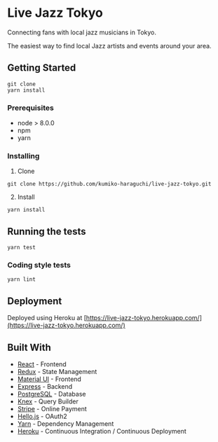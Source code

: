 # Live Jazz Tokyo

Connecting fans with local jazz musicians in Tokyo.

The easiest way to find local Jazz artists and events around your area.

## Getting Started

```
git clone
yarn install
```

### Prerequisites

- node > 8.0.0
- npm
- yarn

### Installing

1. Clone
```
git clone https://github.com/kumiko-haraguchi/live-jazz-tokyo.git
```

2. Install
```
yarn install
```

## Running the tests

```
yarn test
```

### Coding style tests

```
yarn lint
```

## Deployment

Deployed using Heroku at [https://live-jazz-tokyo.herokuapp.com/](https://live-jazz-tokyo.herokuapp.com/)

## Built With

* [React](https://facebook.github.io/react/) - Frontend
* [Redux](https://github.com/reactjs/redux) - State Management
* [Material UI](http://www.material-ui.com/) - Frontend
* [Express](https://expressjs.com/) - Backend
* [PostgreSQL](https://www.postgresql.org/) - Database
* [Knex](http://knexjs.org/) - Query Builder
* [Stripe](https://stripe.com/) - Online Payment
* [Hello.js](https://adodson.com/hello.js/) - OAuth2
* [Yarn](https://yarnpkg.com/en/) - Dependency Management
* [Heroku](https://heroku.com/) - Continuous Integration / Continuous Deployment
